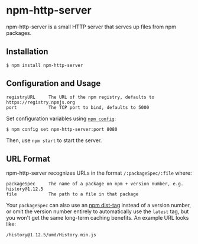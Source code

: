 # npm-http-server

npm-http-server is a small HTTP server that serves up files from npm packages.

## Installation

    $ npm install npm-http-server

## Configuration and Usage

    registryURL     The URL of the npm registry, defaults to https://registry.npmjs.org
    port            The TCP port to bind, defaults to 5000

Set configuration variables using [`npm config`](https://docs.npmjs.com/cli/config):

    $ npm config set npm-http-server:port 8080

Then, use `npm start` to start the server.

## URL Format

npm-http-server recognizes URLs in the format `/:packageSpec/:file` where:

    packageSpec     The name of a package on npm + version number, e.g. history@1.12.5
    file            The path to a file in that package

Your `packageSpec` can also use an [npm dist-tag](https://docs.npmjs.com/cli/dist-tag) instead of a version number, or omit the version number entirely to automatically use the `latest` tag, but you won't get the same long-term caching benefits. An example URL looks like:

    /history@1.12.5/umd/History.min.js
